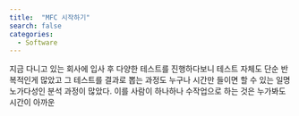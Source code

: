 ```yaml
---
title:  "MFC 시작하기"
search: false
categories: 
  - Software
---
```


지금 다니고 있는 회사에 입사 후 다양한 테스트를 진행하다보니 테스트 자체도 단순 반복적인게 많았고 그 테스트를 결과로 뽑는 과정도 누구나 시간만 들이면 할 수 있는 일명 노가다성인 분석 과정이 많았다. 이를 사람이 하나하나 수작업으로 하는 것은 누가봐도 시간이 아까운


